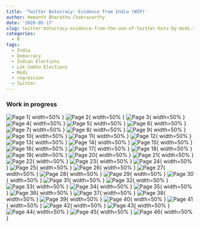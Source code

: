```yaml
---
title: 'Twitter Botocracy: Evidence from India (WIP)'
author: Hemanth Bharatha Chakravarthy
date: '2020-05-17'
slug: twitter-botocracy-evidence-from-the-use-of-twitter-bots-by-modi-s-bjp-in-india
categories:
  - R
tags:
  - India
  - Democracy
  - Indian Elections
  - Lok Sabha Elections
  - Modi
  - regression
  - Twitter
---
```


### Work in progress

![Page 1](/post/botocracy_hbc_workInProgress/botocracy_hbc_workInProgress-01.png){ width=50% }
![Page 2](/post/botocracy_hbc_workInProgress/botocracy_hbc_workInProgress-02.png){ width=50% }
![Page 3](/post/botocracy_hbc_workInProgress/botocracy_hbc_workInProgress-03.png){ width=50% }
![Page 4](/post/botocracy_hbc_workInProgress/botocracy_hbc_workInProgress-04.png){ width=50% }
![Page 5](/post/botocracy_hbc_workInProgress/botocracy_hbc_workInProgress-05.png){ width=50% }
![Page 6](/post/botocracy_hbc_workInProgress/botocracy_hbc_workInProgress-06.png){ width=50% }
![Page 7](/post/botocracy_hbc_workInProgress/botocracy_hbc_workInProgress-07.png){ width=50% }
![Page 8](/post/botocracy_hbc_workInProgress/botocracy_hbc_workInProgress-08.png){ width=50% }
![Page 9](/post/botocracy_hbc_workInProgress/botocracy_hbc_workInProgress-09.png){ width=50% }
![Page 10](/post/botocracy_hbc_workInProgress/botocracy_hbc_workInProgress-10.png){ width=50% }
![Page 11](/post/botocracy_hbc_workInProgress/botocracy_hbc_workInProgress-11.png){ width=50% }
![Page 12](/post/botocracy_hbc_workInProgress/botocracy_hbc_workInProgress-12.png){ width=50% }
![Page 13](/post/botocracy_hbc_workInProgress/botocracy_hbc_workInProgress-13.png){ width=50% }
![Page 14](/post/botocracy_hbc_workInProgress/botocracy_hbc_workInProgress-14.png){ width=50% }
![Page 15](/post/botocracy_hbc_workInProgress/botocracy_hbc_workInProgress-15.png){ width=50% }
![Page 16](/post/botocracy_hbc_workInProgress/botocracy_hbc_workInProgress-16.png){ width=50% }
![Page 17](/post/botocracy_hbc_workInProgress/botocracy_hbc_workInProgress-17.png){ width=50% }
![Page 18](/post/botocracy_hbc_workInProgress/botocracy_hbc_workInProgress-18.png){ width=50% }
![Page 19](/post/botocracy_hbc_workInProgress/botocracy_hbc_workInProgress-19.png){ width=50% }
![Page 20](/post/botocracy_hbc_workInProgress/botocracy_hbc_workInProgress-20.png){ width=50% }
![Page 21](/post/botocracy_hbc_workInProgress/botocracy_hbc_workInProgress-21.png){ width=50% }
![Page 22](/post/botocracy_hbc_workInProgress/botocracy_hbc_workInProgress-22.png){ width=50% }
![Page 23](/post/botocracy_hbc_workInProgress/botocracy_hbc_workInProgress-23.png){ width=50% }
![Page 24](/post/botocracy_hbc_workInProgress/botocracy_hbc_workInProgress-24.png){ width=50% }
![Page 25](/post/botocracy_hbc_workInProgress/botocracy_hbc_workInProgress-25.png){ width=50% }
![Page 26](/post/botocracy_hbc_workInProgress/botocracy_hbc_workInProgress-26.png){ width=50% }
![Page 27](/post/botocracy_hbc_workInProgress/botocracy_hbc_workInProgress-27.png){ width=50% }
![Page 28](/post/botocracy_hbc_workInProgress/botocracy_hbc_workInProgress-28.png){ width=50% }
![Page 29](/post/botocracy_hbc_workInProgress/botocracy_hbc_workInProgress-29.png){ width=50% }
![Page 30](/post/botocracy_hbc_workInProgress/botocracy_hbc_workInProgress-30.png){ width=50% }
![Page 31](/post/botocracy_hbc_workInProgress/botocracy_hbc_workInProgress-31.png){ width=50% }
![Page 32](/post/botocracy_hbc_workInProgress/botocracy_hbc_workInProgress-32.png){ width=50% }
![Page 33](/post/botocracy_hbc_workInProgress/botocracy_hbc_workInProgress-33.png){ width=50% }
![Page 34](/post/botocracy_hbc_workInProgress/botocracy_hbc_workInProgress-34.png){ width=50% }
![Page 35](/post/botocracy_hbc_workInProgress/botocracy_hbc_workInProgress-35.png){ width=50% }
![Page 36](/post/botocracy_hbc_workInProgress/botocracy_hbc_workInProgress-36.png){ width=50% }
![Page 37](/post/botocracy_hbc_workInProgress/botocracy_hbc_workInProgress-37.png){ width=50% }
![Page 38](/post/botocracy_hbc_workInProgress/botocracy_hbc_workInProgress-38.png){ width=50% }
![Page 39](/post/botocracy_hbc_workInProgress/botocracy_hbc_workInProgress-39.png){ width=50% }
![Page 40](/post/botocracy_hbc_workInProgress/botocracy_hbc_workInProgress-40.png){ width=50% }
![Page 41](/post/botocracy_hbc_workInProgress/botocracy_hbc_workInProgress-41.png){ width=50% }
![Page 42](/post/botocracy_hbc_workInProgress/botocracy_hbc_workInProgress-42.png){ width=50% }
![Page 43](/post/botocracy_hbc_workInProgress/botocracy_hbc_workInProgress-43.png){ width=50% }
![Page 44](/post/botocracy_hbc_workInProgress/botocracy_hbc_workInProgress-44.png){ width=50% }
![Page 45](/post/botocracy_hbc_workInProgress/botocracy_hbc_workInProgress-45.png){ width=50% }
![Page 46](/post/botocracy_hbc_workInProgress/botocracy_hbc_workInProgress-46.png){ width=50% }